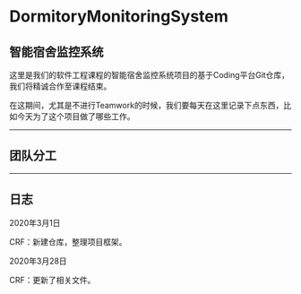 # DormitoryMonitoringSystem

## 智能宿舍监控系统

这里是我们的软件工程课程的智能宿舍监控系统项目的基于Coding平台Git仓库，我们将精诚合作至课程结束。

在这期间，尤其是不进行Teamwork的时候，我们要每天在这里记录下点东西，比如今天为了这个项目做了哪些工作。

***

## 团队分工



*****

## 日志

2020年3月1日

CRF：新建仓库，整理项目框架。<br>

2020年3月28日

CRF：更新了相关文件。<br>